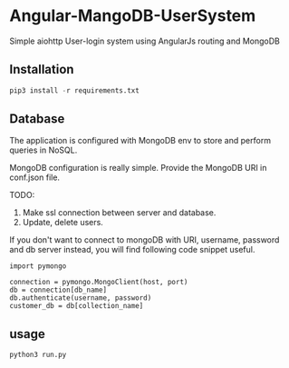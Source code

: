 # Angular-MangoDB-UserSystem

Simple aiohttp User-login system using AngularJs routing and MongoDB

## Installation

```python
pip3 install -r requirements.txt
```

## Database
The application is configured with MongoDB env to store and perform queries in NoSQL.

MongoDB configuration is really simple. Provide the MongoDB URI in conf.json file.

TODO: 
1. Make ssl connection between server and database. 
2. Update, delete users.


If you don't want to connect to mongoDB with URI,  username, password and db server instead,
you will find following code snippet useful.

```python3
import pymongo

connection = pymongo.MongoClient(host, port)
db = connection[db_name]
db.authenticate(username, password)
customer_db = db[collection_name]
```

## usage

```
python3 run.py
```

